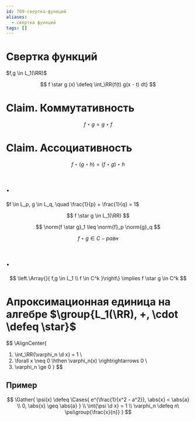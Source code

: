 ```yaml
---
id: 709-свертка-функций
aliases:
  - свертка функций
tags: []
---
```


# Свертка функций

$f,g \in L_1(\RR)$

$$
f \star g (x) \defeq \int_\RR{f(t) g(x - t) dt}
$$

# Claim. Коммутативность

$$
f \star g = g \star f
$$

# Claim. Ассоциативность

$$
f \star (g \star h) = (f \star g) \star h
$$

# .

$f \in L_p, g \in L_q, \quad \frac{1}{p} + \frac{1}{q} = 1$

$$
f \star g \in L_1(\RR)
$$

$$
\norm{f \star g}_1 \leq \norm{f}_p \norm{g}_q
$$

$$
f \star g \in C-равн
$$

# .

$$
\left.\Array{}{
f,g \in L_1 \\
f \in C^k
}\right\}
\implies
f \star g \in C^k
$$

# Апроксимационная единица на алгебре $\group{L_1(\RR), +, \cdot \defeq \star}$

$$
\AlignCenter{
1. \int_\RR{\varphi_n \d x} = 1 \\
2. \forall x \neq 0 \hthen \varphi_n(x) \rightrightarrows 0 \\
3. \varphi_n \ge 0
}
$$

## Пример

$$
\Gather{
\psi(x) \defeq \Cases{
e^{\frac{1}{x^2 - a^2}}, \abs{x} < \abs{a} \\
0, \abs{x} \geq \abs{a}
} \\
\int{\psi \d x} = 1 \\
\varphi_n \defeq n\ \psi\group{\frac{x}{n}}
}
$$
